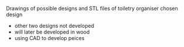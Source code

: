 Drawings of possible designs and STL files of toiletry organiser chosen design
- other two designs not developed 
- will later be developed in wood
- using CAD to develop peices 
